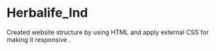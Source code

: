 # Herbalife_Ind
Created website structure by using HTML and apply external CSS for making it responsive .
